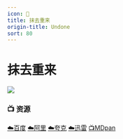 ```yaml
---
icon: 🧠
title: 抹去重来
origin-title: Undone
sort: 80
---
```

# 抹去重来

![](/assets/image/%E5%BE%AE%E4%BF%A1%E6%88%AA%E5%9B%BE_20250420195707.png)

### 📺 资源 <Badge type="tip" text="YYeTs人人字幕组" /> <Badge type="tip" text="官方中字" />

[☁️百度](https://pan.baidu.com/s/12n3Q63UYAkJ1ta_VTlGo-g?pwd=5zdk) [☁️阿里](https://www.alipan.com/s/7tgN3AJmHqD) [☁️夸克](https://pan.quark.cn/s/50636b0fa81d) [☁️迅雷](https://pan.xunlei.com/s/VOOr_KbTHS8xzk2cDTW6nO-CA1?pwd=ez8j#) [📺MDpan](https://pan.mdsub.top/%E6%8A%B9%E5%8E%BB%E9%87%8D%E6%9D%A5)
